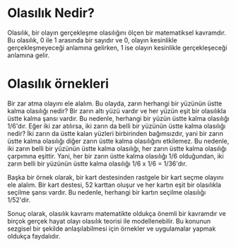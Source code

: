 # Olasılık Nedir?
Olasılık, bir olayın gerçekleşme olasılığını ölçen bir matematiksel kavramdır. 
Bu olasılık, 0 ile 1 arasında bir sayıdır ve 0, olayın kesinlikle gerçekleşmeyeceği anlamına gelirken,
1 ise olayın kesinlikle gerçekleşeceği anlamına gelir.

# Olasılık örnekleri

Bir zar atma olayını ele alalım. Bu olayda, zarın herhangi bir yüzünün üstte kalma olasılığı nedir? 
Bir zarın altı yüzü vardır ve her yüzün eşit bir olasılıkla üstte kalma şansı vardır. 
Bu nedenle, herhangi bir yüzün üstte kalma olasılığı 1/6'dır. Eğer iki zar atılırsa, iki zarın da belli bir yüzünün üstte kalma olasılığı nedir? 
İki zarın da üstte kalan yüzleri birbirinden bağımsızdır, yani bir zarın üstte kalma olasılığı diğer zarın üstte kalma olasılığını etkilemez. 
Bu nedenle, iki zarın belli bir yüzünün üstte kalma olasılığı, her zarın üstte kalma olasılığı çarpımına eşittir. Yani, her bir zarın üstte kalma olasılığı 1/6 olduğundan,
iki zarın belli bir yüzünün üstte kalma olasılığı 1/6 x 1/6 = 1/36'dır.

Başka bir örnek olarak, bir kart destesinden rastgele bir kart seçme olayını ele alalım. 
Bir kart destesi, 52 karttan oluşur ve her kartın eşit bir olasılıkla seçilme şansı vardır. 
Bu nedenle, herhangi bir kartın seçilme olasılığı 1/52'dir.

Sonuç olarak, olasılık kavramı matematikte oldukça önemli bir kavramdır ve birçok gerçek hayat olayı olasılık teorisi ile modellenebilir. 
Bu konunun sezgisel bir şekilde anlaşılabilmesi için örnekler ve uygulamalar yapmak oldukça faydalıdır.
